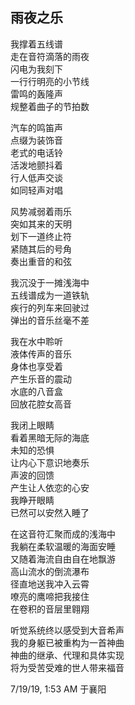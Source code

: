 ## 雨夜之乐

我撑着五线谱<br>
走在音符滴落的雨夜<br>
闪电为我刻下<br>
一行行明亮的小节线<br>
雷鸣的轰隆声<br>
规整着曲子的节拍数<br>

汽车的鸣笛声<br>
点缀为装饰音<br>
老式的电话铃<br>
活泼地颤抖着<br>
行人低声交谈<br>
如同轻声对唱<br>

风势减弱着雨乐<br>
突如其来的天明<br>
划下一道终止符<br>
紧随其后的号角<br>
奏出重音的和弦<br>

我沉没于一摊浅海中<br>
五线谱成为一道铁轨<br>
疾行的列车来回驶过<br>
弹出的音乐丝毫不差<br>

我在水中聆听<br>
液体传声的音乐<br>
身体也享受着<br>
产生乐音的震动<br>
水底的八音盒<br>
回放花腔女高音<br>

我闭上眼睛<br>
看着黑暗无际的海底<br>
未知的恐惧<br>
让内心下意识地奏乐<br>
声波的回馈<br>
产生让人依恋的心安<br>
我睁开眼睛<br>
已然可以安然入睡了<br>

在这音符汇聚而成的浅海中<br>
我躺在柔软温暖的海面安睡<br>
又随着海流自由自在地飘游<br>
高山流水的倒流瀑布<br>
径直地送我冲入云霄<br>
嘹亮的鹰啼把我接住<br>
在卷积的音层里翱翔<br>

听觉系统终以感受到大音希声<br>
我的身躯已被重构为一首神曲<br>
神曲的继承、代理和具体实现<br>
将为受苦受难的世人带来福音<br>

7/19/19, 1:53 AM 于襄阳
